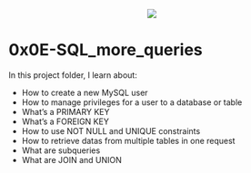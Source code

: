  <p align="center">
  <img src="https://s3.amazonaws.com/alx-intranet.hbtn.io/uploads/medias/2020/3/bc2575fee3303b731031.png?X-Amz-Algorithm=AWS4-HMAC-SHA256&X-Amz-Credential=AKIARDDGGGOUSBVO6H7D%2F20221130%2Fus-east-1%2Fs3%2Faws4_request&X-Amz-Date=20221130T222930Z&X-Amz-Expires=86400&X-Amz-SignedHeaders=host&X-Amz-Signature=6c8d09fba8a617732c6aa32d6352ffcc72b3dd9e24af12a630bd8207347014d8">
</p>

# 0x0E-SQL_more_queries

In this project folder, I learn about:

-    How to create a new MySQL user
-    How to manage privileges for a user to a database or table
-    What’s a PRIMARY KEY
-    What’s a FOREIGN KEY
-    How to use NOT NULL and UNIQUE constraints
-    How to retrieve datas from multiple tables in one request
-    What are subqueries
-    What are JOIN and UNION

